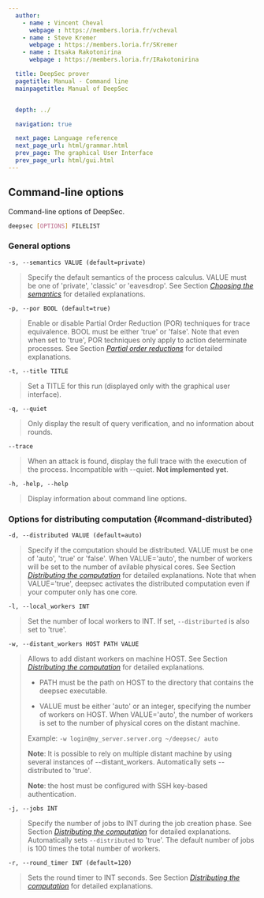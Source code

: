 ```yaml
---
  author:
    - name : Vincent Cheval
      webpage : https://members.loria.fr/vcheval
    - name : Steve Kremer
      webpage : https://members.loria.fr/SKremer
    - name : Itsaka Rakotonirina
      webpage : https://members.loria.fr/IRakotonirina

  title: DeepSec prover
  pagetitle: Manual - Command line
  mainpagetitle: Manual of DeepSec


  depth: ../

  navigation: true

  next_page: Language reference
  next_page_url: html/grammar.html
  prev_page: The graphical User Interface
  prev_page_url: html/gui.html
---
```


## Command-line options

Command-line options of DeepSec.

```bash
deepsec [OPTIONS] FILELIST
```


### General options


    -s, --semantics VALUE (default=private)

>	Specify the default semantics of the process calculus. VALUE must
>	be one of 'private', 'classic' or 'eavesdrop'. See Section
>	[_Choosing the semantics_](#semantics) for detailed explanations.



    -p, --por BOOL (default=true)

>    Enable or disable Partial Order Reduction (POR) techniques for
>    trace equivalence. BOOL must be either 'true' or 'false'. Note
>    that even when set to 'true', POR techniques only apply to action
>    determinate processes. See Section
>    [_Partial order reductions_](#por) for detailed explanations.


    -t, --title TITLE

> 	Set a TITLE for this run (displayed only with the graphical
>   user interface).


    -q, --quiet

>   Only display the result of query verification, and no information
>   about rounds.


    --trace

>   When an attack is found, display the full trace with the execution of the process.
>   Incompatible with --quiet. **Not implemented yet**.


    -h, -help, --help
>   Display information about command line options.


### Options for distributing computation {#command-distributed}

    -d, --distributed VALUE (default=auto)

> Specify if the computation should be distributed. VALUE must be one
> of 'auto', 'true' or 'false'. When VALUE='auto', the number of
> workers will be set to the number of avilable physical cores. See
> Section [_Distributing the computation_](#distributed) for detailed
> explanations.  Note that when VALUE='true', deepsec activates the
> distributed computation even if your computer only has one core.


    -l, --local_workers INT

> Set the number of local workers to INT. If set, `--distriburted` is
> also set to 'true'.


    -w, --distant_workers HOST PATH VALUE

>  Allows to add distant workers on machine HOST. See Section
> [_Distributing the computation_](#distributed) for detailed
> explanations.
>
> * PATH must be the path on HOST to the directory that
> contains the deepsec executable.
>
> * VALUE must be either 'auto' or an
> integer, specifying the number of workers on HOST. When
> VALUE='auto', the number of workers is set to the number of physical
> cores on the distant machine.
>
>
> Example: `-w login@my_server.server.org ~/deepsec/ auto`
>
> **Note**: It is possible to rely on multiple distant machine by using
> several instances of --distant_workers. Automatically sets
> --distributed to 'true'.
>
> **Note**: the host must be configured with SSH key-based authentication.
>



    -j, --jobs INT

> Specify the number of jobs to INT during the job creation phase.
> See Section [_Distributing the computation_](#distributed) for
> detailed explanations.  Automatically sets `--distributed` to
> 'true'.  The default number of jobs is 100 times the total number of
> workers.


    -r, --round_timer INT (default=120)

> Sets the round timer to INT seconds. See Section
> [_Distributing the computation_](#distributed) for detailed
> explanations.
